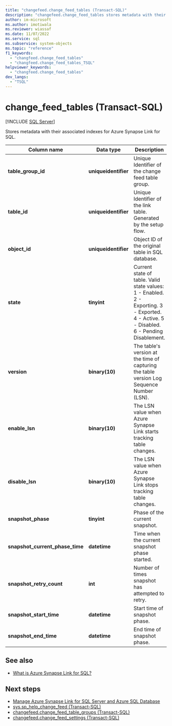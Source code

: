 ```yaml
---
title: "changefeed.change_feed_tables (Transact-SQL)"
description: "changefeed.change_feed_tables stores metadata with their associated indexes for Azure Synapse Link for SQL."
author: im-microsoft
ms.author: imotiwala
ms.reviewer: wiassaf
ms.date: 11/07/2022
ms.service: sql
ms.subservice: system-objects
ms.topic: "reference"
f1_keywords:
  - "changfeed.change_feed_tables"
  - "changfeed.change_feed_tables_TSQL"
helpviewer_keywords:
  - "changfeed.change_feed_tables"
dev_langs:
  - "TSQL"
---
```

# change_feed_tables (Transact-SQL)
[!INCLUDE [SQL Server](../../includes/applies-to-version/sqlserver.md)]

Stores metadata with their associated indexes for Azure Synapse Link for SQL.

|Column name|Data type|Description|  
|-----------------|---------------|-----------------|  
|**table_group_id**|**uniqueidentifier**| Unique Identifier of the change feed table group.|
|**table_id**|**uniqueidentifier**| Unique Identifier of the link table. Generated by the setup flow.|
|**object_id**|**uniqueidentifier**| Object ID of the original table in SQL database.|
|**state**|**tinyint**| Current state of table. Valid state values: 1 - Enabled. 2 - Exporting. 3 - Exported. 4 - Active. 5 - Disabled. 6 - Pending Disablement.|
|**version**|**binary(10)**|The table's version at the time of capturing the table version Log Sequence Number (LSN).  |
|**enable_lsn**|**binary(10)**|The LSN value when Azure Synapse Link starts tracking table changes.|
|**disable_lsn**|**binary(10)**|The LSN value when Azure Synapse Link stops tracking table changes.|
| **snapshot_phase** | **tinyint** | Phase of the current snapshot.| 
| **snapshot_current_phase_time** | **datetime** | Time when the current snapshot phase started. | 
| **snapshot_retry_count** | **int** | Number of times snapshot has attempted to retry.| 
| **snapshot_start_time** | **datetime** | Start time of snapshot phase.| 
| **snapshot_end_time** | **datetime** | End time of snapshot phase.|  

## See also  

- [What is Azure Synapse Link for SQL?](/azure/synapse-analytics/synapse-link/sql-synapse-link-overview)

## Next steps

- [Manage Azure Synapse Link for SQL Server and Azure SQL Database](../../sql-server/synapse-link/synapse-link-sql-server-change-feed-manage.md)
- [sys.sp_help_change_feed (Transact-SQL)](../../relational-databases/system-stored-procedures/sp-help-change-feed.md)
- [changefeed.change_feed_table_groups (Transact-SQL)](changefeed-change-feed-table-groups-transact-sql.md)
- [changefeed.change_feed_settings (Transact-SQL)](changefeed-change-feed-settings.md)